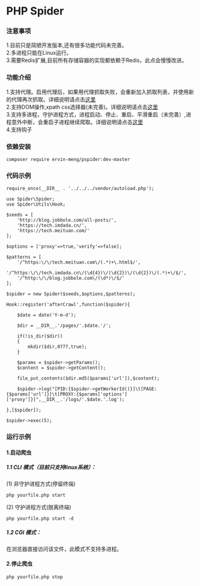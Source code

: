 PHP Spider
===
### 注意事项
1.目前只是简陋开发版本,还有很多功能代码未完善。<br>
2.多进程只能在Linux运行。<br>
3.需要Redis扩展,目前所有存储容器的实现都依赖于Redis，此点会慢慢改进。<br>
### 功能介绍
1.支持代理。启用代理后，如果用代理抓取失败，会重新加入抓取列表，并使用新的代理再次抓取。详细说明请点击[这里](https://github.com/ervin-meng/pspider/blob/master/src/Proxy/README.md)<br>
2.支持DOM操作,xpath css选择器(未完善)。详细说明请点击[这里](https://github.com/ervin-meng/pspider/blob/master/src/Parsers/README.md)<br>
3.支持多进程，守护进程方式，进程启动、停止、重启、平滑重启（未完善）,进程意外中断，会重启子进程继续爬取。详细说明请点击[这里](https://github.com/ervin-meng/pspider/blob/master/src/Multiprocess/README.md)<br>
4.支持钩子<br>
### 依赖安装
```shell
composer require ervin-meng/pspider:dev-master
```

### 代码示例
```shell
require_once(__DIR__ . '../../../vendor/autoload.php');

use Spider\Spider;
use Spider\Utils\Hook;

$seeds = [
    'http://blog.jobbole.com/all-posts/',
    'https://tech.imdada.cn/',
    'https://tech.meituan.com/'
];

$options = ['proxy'=>true,'verify'=>false];

$patterns = [
    '/^https:\/\/tech.meituan.com\/(.*)+\.html$/',
    '/^https:\/\/tech.imdada.cn\/(\d{4})\/(\d{2})\/(\d{2})\/(.*)+\/$/',
    '/^http:\/\/blog.jobbole.com\/(\d*)\/$/'
];

$spider = new Spider($seeds,$options,$patterns);

Hook::register('afterCrawl',function($spider){

    $date = date('Y-m-d');

    $dir = __DIR__.'/pages/'.$date.'/';

    if(!is_dir($dir))
    {
        mkdir($dir,0777,true);
    }

    $params = $spider->getParams();
    $content = $spider->getContent();

    file_put_contents($dir.md5($params['url']),$content);

    $spider->log("[PID:{$spider->getWorkerId()}]\t[PAGE:{$params['url']}]\t[PROXY:{$params['options']['proxy']}]",__DIR__.'/logs/'.$date.'.log');

},[$spider]);

$spider->exec(5); 
```
### 运行示例
#### 1.启动爬虫
##### 1.1 CLI 模式（目前只支持linux系统）：
(1) 非守护进程方式(停留终端)
```shell
php yourfile.php start 
```
(2) 守护进程方式(脱离终端)
```shell
php yourfile.php start -d
```
##### 1.2 CGI 模式：
在浏览器直接访问该文件，此模式不支持多进程。
#### 2.停止爬虫
```shell
php yourfile.php stop
```
